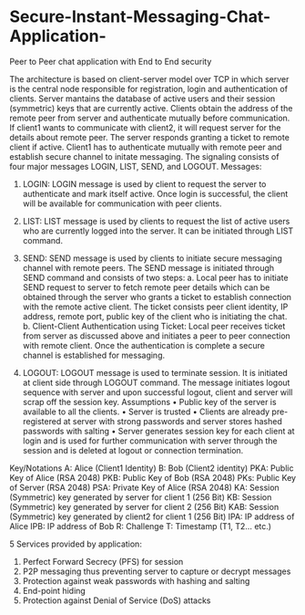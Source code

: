 # Secure-Instant-Messaging-Chat-Application-
Peer to Peer chat application with End to End security

The architecture is based on client-server model over TCP in which server is the
central node responsible for registration, login and authentication of clients. Server
mantains the database of active users and their session (symmetric) keys that are currently
active. Clients obtain the address of the remote peer from server and authenticate mutually
before communication.
If client1 wants to communicate with client2, it will request server for the details
about remote peer. The server responds granting a ticket to remote client if active. Client1
has to authenticate mutually with remote peer and establish secure channel to initate
messaging. The signaling consists of four major messages LOGIN, LIST, SEND, and LOGOUT.
Messages:
1. LOGIN: LOGIN message is used by client to request the server to authenticate and mark
itself active. Once login is successful, the client will be available for communication with
peer clients.

2. LIST: LIST message is used by clients to request the list of active users who are currently
logged into the server. It can be initiated through LIST command.
3. SEND: SEND message is used by clients to initiate secure messaging channel with remote
peers. The SEND message is initiated through SEND command and consists of two steps:
a. Local peer has to initiate SEND request to server to fetch remote peer details
which can be obtained through the server who grants a ticket to establish connection with
the remote active client. The ticket consists peer client identity, IP address, remote port,
public key of the client who is initiating the chat.
b. Client-Client Authentication using Ticket: Local peer receives ticket from server as
discussed above and initiates a peer to peer connection with remote client. Once the
authentication is complete a secure channel is established for messaging.
4. LOGOUT: LOGOUT message is used to terminate session. It is initiated at client side
through LOGOUT command. The message initiates logout sequence with server and upon
successful logout, client and server will scrap off the session key.
Assumptions
• Public key of the server is available to all the clients.
• Server is trusted
• Clients are already pre-registered at server with strong passwords and server stores
hashed passwords with salting
• Server generates session key for each client at login and is used for further
communication with server through the session and is deleted at logout or
connection termination.

Key/Notations
A: Alice (Client1 Identity)
B: Bob (Client2 identity)
PKA: Public Key of Alice (RSA 2048)
PKB: Public Key of Bob (RSA 2048)
PKs: Public Key of Server (RSA 2048)
PSA: Private Key of Alice (RSA 2048)
KA: Session (Symmetric) key generated by server for client 1 (256 Bit)
KB: Session (Symmetric) key generated by server for client 2 (256 Bit)
KAB: Session (Symmetric) key generated by client2 for client 1 (256 Bit)
IPA: IP address of Alice
IPB: IP address of Bob
R: Challenge
T: Timestamp (T1, T2… etc.)

5
Services provided by application:
1. Perfect Forward Secrecy (PFS) for session
2. P2P messaging thus preventing server to capture or decrypt messages
3. Protection against weak passwords with hashing and salting
4. End-point hiding
5. Protection against Denial of Service (DoS) attacks
